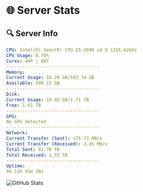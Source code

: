 # 🌐 Server Stats
## 🔍 Server Info
```yaml
CPU: Intel(R) Xeon(R) CPU E5-2699 v4 @ 1255.62GHz
CPU Usage: 0.70%
Cores: 44P | 88T
-----------------------------------
Memory:
Current Usage: 10.20 GB/503.74 GB
Available: 490.15 GB
-----------------------------------
Disk:
Current Usage: 19.45 GB/1.71 TB
Free: 1.61 TB
-----------------------------------
GPU:
No GPU detected
-----------------------------------
Network:
Current Transfer (Sent): 175.73 MB/s
Current Transfer (Received): 2.45 MB/s
Total Sent: 91.76 TB
Total Received: 1.55 TB
-----------------------------------
Uptime:
9d 11h 45m 30s
```
![GitHub Stats](https://img.shields.io/badge/Updated-2025-02-17_10:28:48-blue)